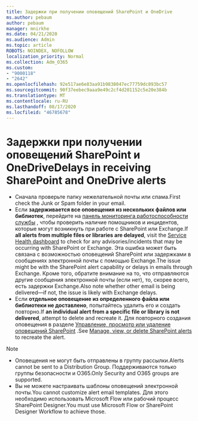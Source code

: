 ```yaml
---
title: Задержки при получении оповещений SharePoint и OneDrive
ms.author: pebaum
author: pebaum
manager: mnirkhe
ms.date: 04/21/2020
ms.audience: Admin
ms.topic: article
ROBOTS: NOINDEX, NOFOLLOW
localization_priority: Normal
ms.collection: Adm_O365
ms.custom:
- "9000118"
- "2642"
ms.openlocfilehash: 92e517ae6e83aa91b9838047ec77759dc893bc57
ms.sourcegitcommit: 90f37eebec9aaa9e49c2cf4d201152c5e20e384b
ms.translationtype: MT
ms.contentlocale: ru-RU
ms.lasthandoff: 08/17/2020
ms.locfileid: "46785678"
---
```

# <a name="delays-in-receiving-sharepoint-and-onedrive-alerts"></a><span data-ttu-id="39860-102">Задержки при получении оповещений SharePoint и OneDrive</span><span class="sxs-lookup"><span data-stu-id="39860-102">Delays in receiving SharePoint and OneDrive alerts</span></span>

- <span data-ttu-id="39860-103">Сначала проверьте папку нежелательной почты или спама.</span><span class="sxs-lookup"><span data-stu-id="39860-103">First check the Junk or Spam folder in your email.</span></span>
- <span data-ttu-id="39860-104">Если **задерживается все оповещения из нескольких файлов или библиотек**, перейдите на [панель мониторинга работоспособности службы](https://portal.office.com/adminportal/home?ref=/servicehealth) , чтобы проверить наличие помощников и инцидентов, которые могут возникнуть при работе с SharePoint или Exchange.</span><span class="sxs-lookup"><span data-stu-id="39860-104">If **all alerts from multiple files or libraries are delayed**, visit the [Service Health dashboard](https://portal.office.com/adminportal/home?ref=/servicehealth) to check for any advisories/incidents that may be occurring with SharePoint or Exchange.</span></span> <span data-ttu-id="39860-105">Эта ошибка может быть связана с возможностью оповещений SharePoint или задержками в сообщениях электронной почты с помощью Exchange.</span><span class="sxs-lookup"><span data-stu-id="39860-105">The issue might be with the SharePoint alert capability or delays in emails through Exchange.</span></span> <span data-ttu-id="39860-106">Кроме того, обратите внимание на то, что отправляются другие сообщения электронной почты (если нет), то, скорее всего, есть задержки Exchange.</span><span class="sxs-lookup"><span data-stu-id="39860-106">Also note whether other email is being delivered—if not, the issue is likely with Exchange delays.</span></span>
- <span data-ttu-id="39860-107">Если **отдельное оповещение из определенного файла или библиотеки не доставлено**, попытайтесь удалить его и создать повторно.</span><span class="sxs-lookup"><span data-stu-id="39860-107">If **an individual alert from a specific file or library is not delivered**, attempt to delete and recreate it.</span></span> <span data-ttu-id="39860-108">Для повторного создания оповещения в разделе [Управление, просмотр или удаление оповещений SharePoint](https://support.microsoft.com/office/99dfb19c-9a90-4a8c-aba1-aa8c8afb0de2) .</span><span class="sxs-lookup"><span data-stu-id="39860-108">See [Manage, view, or delete SharePoint alerts](https://support.microsoft.com/office/99dfb19c-9a90-4a8c-aba1-aa8c8afb0de2) to recreate the alert.</span></span>

> [!NOTE]
> - <span data-ttu-id="39860-109">Оповещения не могут быть отправлены в группу рассылки.</span><span class="sxs-lookup"><span data-stu-id="39860-109">Alerts cannot be sent to a Distribution Group.</span></span> <span data-ttu-id="39860-110">Поддерживаются только группы безопасности и O365.</span><span class="sxs-lookup"><span data-stu-id="39860-110">Only Security and O365 groups are supported.</span></span>
> - <span data-ttu-id="39860-111">Вы не можете настраивать шаблоны оповещений электронной почты.</span><span class="sxs-lookup"><span data-stu-id="39860-111">You cannot customize alert email templates.</span></span> <span data-ttu-id="39860-112">Для этого необходимо использовать Microsoft Flow или рабочий процесс SharePoint Designer.</span><span class="sxs-lookup"><span data-stu-id="39860-112">You must use Microsoft Flow or SharePoint Designer Workflow to achieve those.</span></span>
